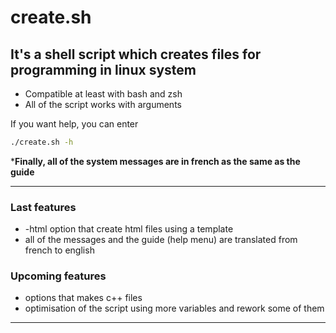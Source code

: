 # create.sh

## It's a shell script which creates files for programming in linux system

* Compatible at least with bash and zsh
* All of the script works with arguments

If you want help, you can enter
```bash
./create.sh -h
```

***Finally, all of the system messages are in french as the same as the guide**

---
### Last features

* -html option that create html files using a template
* all of the messages and the guide (help menu) are translated from french to english

### Upcoming features

* options that makes c++ files
* optimisation of the script using more variables and rework some of them
---

